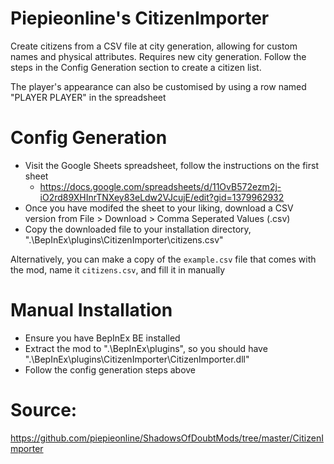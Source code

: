 # Piepieonline's CitizenImporter

Create citizens from a CSV file at city generation, allowing for custom names and physical attributes. Requires new city generation.
Follow the steps in the Config Generation section to create a citizen list.

The player's appearance can also be customised by using a row named "PLAYER PLAYER" in the spreadsheet

# Config Generation

* Visit the Google Sheets spreadsheet, follow the instructions on the first sheet
	* https://docs.google.com/spreadsheets/d/11OvB572ezm2j-iO2rd89XHInrTNXey83eLdw2VJcujE/edit?gid=1379962932
* Once you have modifed the sheet to your liking, download a CSV version from File > Download > Comma Seperated Values (.csv)
* Copy the downloaded file to your installation directory, ".\BepInEx\plugins\CitizenImporter\citizens.csv"

Alternatively, you can make a copy of the `example.csv` file that comes with the mod, name it `citizens.csv`, and fill it in manually

# Manual Installation

* Ensure you have BepInEx BE installed
* Extract the mod to ".\BepInEx\plugins\", so you should have ".\BepInEx\plugins\CitizenImporter\CitizenImporter.dll"
* Follow the config generation steps above

# Source:

https://github.com/piepieonline/ShadowsOfDoubtMods/tree/master/CitizenImporter
